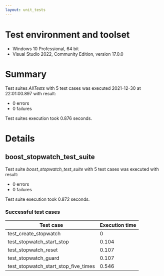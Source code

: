 ```yaml
---
layout: unit_tests
---
```


# Test environment and toolset 

* Windows 10 Professional, 64 bit
* Visual Studio 2022, Community Edition, version 17.0.0

# Summary

Test suites *AllTests* with 5 test cases was executed 2021-12-30 at 22:01:00.897 with result:

* 0 errors
* 0 failures

Test suites execution took 0.876 seconds.

# Details

## boost_stopwatch_test_suite

Test suite *boost_stopwatch_test_suite* with 5 test cases was executed with result:

* 0 errors
* 0 failures

Test suite execution took 0.872 seconds.

### Successful test cases

Test case|Execution time
-|-
test_create_stopwatch | 0
test_stopwatch_start_stop | 0.104
test_stopwatch_reset | 0.107
test_stopwatch_guard | 0.107
test_stopwatch_start_stop_five_times | 0.546
